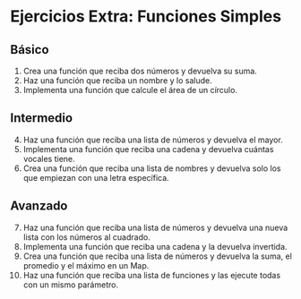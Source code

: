 # Ejercicios Extra: Funciones Simples

## Básico
1. Crea una función que reciba dos números y devuelva su suma.
2. Haz una función que reciba un nombre y lo salude.
3. Implementa una función que calcule el área de un círculo.

## Intermedio
4. Haz una función que reciba una lista de números y devuelva el mayor.
5. Implementa una función que reciba una cadena y devuelva cuántas vocales tiene.
6. Crea una función que reciba una lista de nombres y devuelva solo los que empiezan con una letra específica.

## Avanzado
7. Haz una función que reciba una lista de números y devuelva una nueva lista con los números al cuadrado.
8. Implementa una función que reciba una cadena y la devuelva invertida.
9. Crea una función que reciba una lista de números y devuelva la suma, el promedio y el máximo en un Map.
10. Haz una función que reciba una lista de funciones y las ejecute todas con un mismo parámetro.
